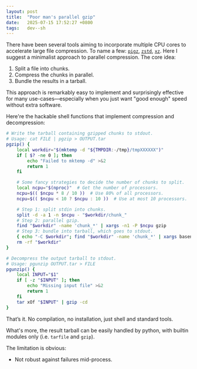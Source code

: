```yaml
---
layout: post
title:  "Poor man's parallel gzip"
date:   2025-07-15 17:52:27 +0800
tags:   dev--sh
---
```


There have been several tools aiming to incorporate multiple CPU cores to accelerate large file compression.
To name a few: [`pigz`](https://zlib.net/pigz/), [`zstd`](https://facebook.github.io/zstd/), [`xz`](https://tukaani.org/xz/).
Here I suggest a minimalist approach to parallel compression.
The core idea:

1. Split a file into chunks.
2. Compress the chunks in parallel.
3. Bundle the results in a tarball.

This approach is remarkably easy to implement and surprisingly effective for many use-cases—especially when you just want "good enough" speed without extra software.

Here're the hackable shell functions that implement compression and decompression:

```bash
# Write the tarball containing gzipped chunks to stdout.
# Usage: cat FILE | pgzip > OUTPUT.tar
pgzip() {
    local workdir="$(mktemp -d "${TMPDIR:-/tmp}/tmpXXXXXX")"
    if [ $? -ne 0 ]; then
        echo "Failed to mktemp -d" >&2
        return 1
    fi

    # Some fancy strategies to decide the number of chunks to split.
    local ncpu="$(nproc)"  # Get the number of processors.
    ncpu=$(( $ncpu * 8 / 10 ))  # Use 80% of all processors.
    ncpu=$(( $ncpu < 10 ? $ncpu : 10 ))  # Use at most 10 processors.

    # Step 1: split stdin into chunks.
    split -d -a 1 -n $ncpu - "$workdir/chunk_"
    # Step 2: parallel gzip.
    find "$workdir" -name 'chunk_*' | xargs -n1 -P $ncpu gzip
    # Step 3: bundle into tarball, which goes to stdout.
    { echo "-C $workdir"; find "$workdir" -name 'chunk_*' | xargs basename | sort; } | tar cf - -T -
    rm -rf "$workdir"
}

# Decompress the output tarball to stdout.
# Usage: pgunzip OUTPUT.tar > FILE
pgunzip() {
    local INPUT="$1"
    if [ -z "$INPUT" ]; then
        echo "Missing input file" >&2
        return 1
    fi
    tar xOf "$INPUT" | gzip -cd
}
```

That’s it. No compilation, no installation, just shell and standard tools.

What's more, the result tarball can be easily handled by python, with builtin modules only (i.e. `tarfile` and `gzip`).

The limitation is obvious:

- Not robust against failures mid-process.
